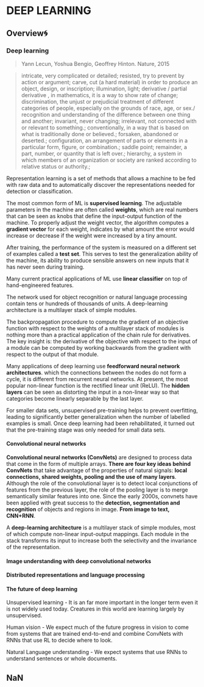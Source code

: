 # DEEP LEARNING

## Overview🌀

### Deep learning

> Yann Lecun, Yoshua Bengio, Geoffrey Hinton. Nature, 2015

> intricate, very complicated or detailed;  resisted, try to prevent by action or argument; carve, cut \(a hard material\) in order to produce an object, design, or inscription; illumination, light; derivative / partial derivative , in mathematics, it is a way to show rate of change; discrimination, the unjust or prejudicial treatment of different categories of people, especially on the grounds of race, age, or sex./ recognition and understanding of the difference between one thing and another; invariant, never changing; irrelevant, not connected with or relevant to something.; conventionally, in a way that is based on what is traditionally done or believed.; forsaken, abandoned or deserted.; configuration, an arrangement of parts or elements in a particular form, figure, or combination.; saddle point; remainder, a part, number, or quantity that is left over.; hierarchy, a system in which members of an organization or society are ranked according to relative status or authority.;

Representation learning is a set of methods that allows a machine to be fed with raw data and to automatically discover the representations needed for detection or classification.

The most common form of ML is **supervised learning**. The adjustable parameters in the machine are often called **weights**, which are real numbers that can be seen as knobs that define the input-output function of the machine. To properly adjust the weight vector, the algorithm computes a **gradient vector** for each weight, indicates by what amount the error would increase or decrease if the weight were increased by a tiny amount.

After training, the performance of the system is measured on a different set of examples called a **test set**. This serves to test the generalization ability of the machine, its ability to produce sensible answers on new inputs that it has never seen during training.

Many current practical applications of ML use **linear classifier** on top of hand-engineered features.

The network used for object recognition or natural language processing contain tens or hundreds of thousands of units. A deep-learning architecture is a multilayer stack of simple modules.

The backpropagation procedure to compute the gradient of an objective function with respect to the weights of a multilayer stack of modules is nothing more than a practical application of the chain rule for derivatives. The key insight is: the derivative of the objective with respect to the input of a module can be computed by working backwards from the gradient with respect to the output of that module.

Many applications of deep learning use **feedforward neural network architectures**. which the connections between the nodes do not form a cycle, it is different from recurrent neural networks. At present, the most popular non-linear function is the rectified linear unit \(ReLU\). The **hidden layers** can be seen as distorting the input in a non-linear way so that categories become linearly separable by the last layer.

For smaller data sets, unsupervised pre-training helps to prevent overfitting, leading to significantly better generalization when the number of labelled examples is small. Once deep learning had been rehabilitated, it turned out that the pre-training stage was only needed for small data sets.

#### **Convolutional neural networks**

**Convolutional neural networks \(ConvNets\)** are designed to process data that come in the form of multiple arrays. **There are four key ideas behind ConvNets** that take advantage of the properties of natural signals: **local connections, shared weights, pooling and the use of many layers**. Although the role of the convolutional layer is to detect local conjunctions of features from the previous layer, the role of the pooling layer is to merge semantically similar features into one. Since the early 2000s, convnets have been applied with great success to the **detection, segmentation and recognition** of objects and regions in image. **From image to text, CNN+RNN**. 

A **deep-learning architecture** is a multilayer stack of simple modules, most of which compute non-linear input-output mappings. Each module in the stack transforms its input to increase both the selectivity and the invariance of the representation.

#### Image understanding with deep convolutional networks

#### Distributed representations and language processing

#### The future of deep learning

Unsupervised learning - It is an far more important in the longer term even it is not widely used today. Creatures in this world are learning largely by unsupervised.

Human vision - We expect much of the future progress in vision to come from systems that are trained end-to-end and combine ConvNets with RNNs that use RL to decide where to look.

Natural Language understanding - We expect systems that use RNNs to understand sentences or whole documents.

















## NaN


